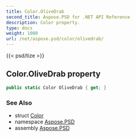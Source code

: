 ```yaml
---
title: Color.OliveDrab
second_title: Aspose.PSD for .NET API Reference
description: Color property. 
type: docs
weight: 1000
url: /net/aspose.psd/color/olivedrab/
---
```

{{< psd/tize >}}
## Color.OliveDrab property

```csharp
public static Color OliveDrab { get; }
```

### See Also

* struct [Color](../)
* namespace [Aspose.PSD](../../color/)
* assembly [Aspose.PSD](../../../)


